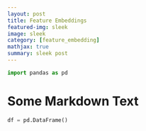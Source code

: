 ```yaml
---
layout: post
title: Feature Embeddings
featured-img: sleek
image: sleek
category: [feature_embedding]
mathjax: true
summary: sleek post
---
```


```python
import pandas as pd
```

# Some Markdown Text


```python
df = pd.DataFrame()
```
